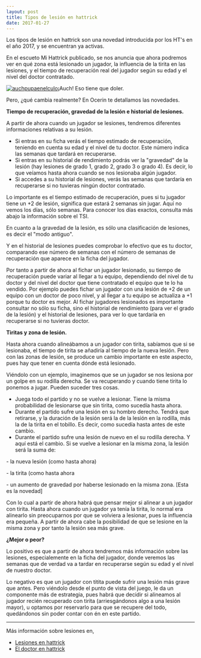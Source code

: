 ```yaml
---
layout: post
title: Tipos de lesión en hattrick
date: 2017-01-27
---
```


Los tipos de lesión en hattrick son una novedad introducida por los HT's en el año 2017, y se encuentran ya activas.

En el escueto Mi Hattrick publicado, se nos anuncia que ahora podremos ver en qué zona está lesionado un jugador, la influencia de la tirita en las lesiones, y el tiempo de recuperación real del jugador según su edad y el nivel del doctor contratado.

[![auchpupaenelculo](http://www.guiaocerin.com/es/wp-content/uploads/sites/2/2017/01/auchpupaenelculo-209x300.jpg)](http://www.guiaocerin.com/es/wp-content/uploads/sites/2/2017/01/auchpupaenelculo.jpg)¡Auch! Eso tiene que doler.

Pero, ¿qué cambia realmente? En Ocerin te detallamos las novedades.

**Tiempo de recuperación, gravedad de la lesión e historial de lesiones.**

A partir de ahora cuando un jugador se lesiones, tendremos diferentes informaciones relativas a su lesión.

- Si entras en su ficha verás el tiempo estimado de recuperación, teniendo en cuenta su edad y el nivel de tu doctor. Este número indica las semanas que tardará en recuperarse.
- Si entras en su historial de rendimiento podrás ver la "gravedad" de la lesión (hay lesiones de grado 1, grado 2, grado 3 o grado 4). Es decir, lo que veíamos hasta ahora cuando se nos lesionaba algún jugador.
- Si accedes a su historial de lesiones, verás las semanas que tardaría en recuperarse si no tuvieras ningún doctor contratado.

Lo importante es el tiempo estimado de recuperación, pues si tu jugador tiene un +2 de lesión, significa que estará 2 semanas sin jugar. Aquí no vemos los días, sólo semanas. Para conocer los días exactos, consulta más abajo la información sobre el TSI.

En cuanto a la gravedad de la lesión, es sólo una clasificación de lesiones, es decir el "modo antiguo".

Y en el historial de lesiones puedes comprobar lo efectivo que es tu doctor, comparando ese número de semanas con el número de semanas de recuperación que aparece en la ficha del jugador.

Por tanto a partir de ahora al fichar un jugador lesionado, su tiempo de recuperación puede variar al llegar a tu equipo, dependiendo del nivel de tu doctor y del nivel del doctor que tiene contratado el equipo que te lo ha vendido. Por ejemplo puedes fichar un jugador con una lesión de +2 de un equipo con un doctor de poco nivel, y al llegar a tu equipo se actualiza a +1 porque tu doctor es mejor. Al fichar jugadores lesionados es importante consultar no sólo su ficha, sino el historial de rendimiento (para ver el grado de la lesión) y el historial de lesiones, para ver lo que tardaría en recuperarse si no tuvieras doctor.

**Tiritas y zona de lesión.**

Hasta ahora cuando alineábamos a un jugador con tirita, sabíamos que si se lesionaba, el tiempo de tirita se añadiría al tiempo de la nueva lesión. Pero con las zonas de lesión, se produce un cambio importante en este aspecto, pues hay que tener en cuenta dónde está lesionado.

Viéndolo con un ejemplo, imaginemos que se un jugador se nos lesiona por un golpe en su rodilla derecha. Se va recuperando y cuando tiene tirita lo ponemos a jugar. Pueden suceder tres cosas.

- Juega todo el partido y no se vuelve a lesionar. Tiene la misma probabilidad de lesionarse que sin tirita, como sucedía hasta ahora.
- Durante el partido sufre una lesión en su hombro derecho. Tendrá que retirarse, y la duración de la lesión será la de la lesión en la rodilla, más la de la tirita en el tobillo. Es decir, como sucedía hasta antes de este cambio.
- Durante el partido sufre una lesión de nuevo en el su rodilla derecha. Y aquí está el cambio. Si se vuelve a lesionar en la misma zona, la lesión será la suma de:

\- la nueva lesión (como hasta ahora)

\- la tirita (como hasta ahora

\- un aumento de gravedad por haberse lesionado en la misma zona. \[Esta es la novedad\]

Con lo cual a partir de ahora habrá que pensar mejor si alinear a un jugador con tirita. Hasta ahora cuando un jugador ya tenía la tirita, lo normal era alinearlo sin preocuparnos por que se volviera a lesionar, pues la influencia era pequeña. A partir de ahora cabe la posibilidad de que se lesione en la misma zona y por tanto la lesión sea más grave.

**¿Mejor o peor?**

Lo positivo es que a partir de ahora tendremos más información sobre las lesiones, especialemente en la ficha del jugador, donde veremos las semanas que de verdad va a tardar en recuperarse según su edad y el nivel de nuestro doctor.

Lo negativo es que un jugador con titita puede sufrir una lesión más grave que antes. Pero viéndolo desde el punto de vista del juego, le da un componente más de estrategia, pues habrá que decidir si alineamos al jugador recién recuperado con tirita (arriesgándonos algo a una lesión mayor), u optamos por reservarlo para que se recupere del todo, quedándonos sin poder contar con én en este partido.

* * *

Más información sobre lesiones en,

- [Lesiones en hattrick](http://www.guiaocerin.com/es/lesiones-y-tarjetas/)
- [El doctor en hattrick](http://www.guiaocerin.com/es/doctor-en-hattrick/)
